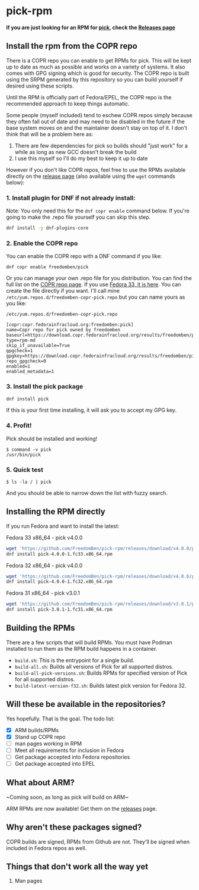 # pick-rpm

**If you are just looking for an RPM for [pick](https://github.com/mptre/pick), check the [Releases page](https://github.com/FreedomBen/pick-rpm/releases)**

## Install the rpm from the COPR repo

There is a COPR repo you can enable to get RPMs for pick.  This will be kept up to date as much as possible and works on a variety of systems.  It also comes with GPG signing which is good for security.  The COPR repo is built using the SRPM generated by this repository so you can build yourself if desired using these scripts.

Until the RPM is officially part of Fedora/EPEL, the COPR repo is the recommended approach to keep things automatic.

Some people (myself included) tend to eschew COPR repos simply because they often fall out of date and may need to be disabled in the future if the base system moves on and the maintainer doesn't stay on top of it.  I don't think that will be a problem here as:

1.  There are few dependencies for pick so builds should "just work" for a while as long as new GCC doesn't break the build
2.  I use this myself so I'll do my best to keep it up to date

However if you don't like COPR repos, feel free to use the RPMs available directly on the [release page](https://github.com/FreedomBen/pick-rpm/releases) (also available using the `wget` commands below):

### 1.  Install plugin for DNF if not already install:

Note:  You only need this for the `dnf copr enable` command below.  If you're going to make the .repo file yourself you can skip this step.

```bash
dnf install -y dnf-plugins-core
```

### 2.  Enable the COPR repo

You can enable the COPR repo with a DNF command if you like:

```
dnf copr enable freedomben/pick
```

Or you can manage your own .repo file for you distribution.  You can find the full list on the [COPR repo page](https://copr.fedorainfracloud.org/coprs/freedomben/pick/).  If you use [Fedora 33, it is here](https://copr.fedorainfracloud.org/coprs/freedomben/pick/repo/fedora-33/freedomben-pick-fedora-33.repo).  You can create the file directly if you want.  I'll call mine `/etc/yum.repos.d/freedomben-copr-pick.repo` but you can name yours as you like:

`/etc/yum.repos.d/freedomben-copr-pick.repo`
```
[copr:copr.fedorainfracloud.org:freedomben:pick]
name=Copr repo for pick owned by freedomben
baseurl=https://download.copr.fedorainfracloud.org/results/freedomben/pick/fedora-$releasever-$basearch/
type=rpm-md
skip_if_unavailable=True
gpgcheck=1
gpgkey=https://download.copr.fedorainfracloud.org/results/freedomben/pick/pubkey.gpg
repo_gpgcheck=0
enabled=1
enabled_metadata=1
```

### 3.  Install the pick package

```bash
dnf install pick
```

If this is your first time installing, it will ask you to accept my GPG key.

### 4.  Profit!

Pick should be installed and working!

```
$ command -v pick
/usr/bin/pick
```

### 5.  Quick test

```
$ ls -la / | pick
```

And you should be able to narrow down the list with fuzzy search.

## Installing the RPM directly

If you run Fedora and want to install the latest:

Fedora 33 x86_64 - pick v4.0.0

```bash
wget 'https://github.com/FreedomBen/pick-rpm/releases/download/v4.0.0/pick-4.0.0-1.fc33.x86_64.rpm'
dnf install pick-4.0.0-1.fc33.x86_64.rpm
```

Fedora 32 x86_64 - pick v4.0.0

```bash
wget 'https://github.com/FreedomBen/pick-rpm/releases/download/v4.0.0/pick-4.0.0-1.fc32.x86_64.rpm'
dnf install pick-4.0.0-1.fc32.x86_64.rpm
```

Fedora 31 x86_64 - pick v3.0.1

```bash
wget 'https://github.com/FreedomBen/pick-rpm/releases/download/v3.0.1/pick-3.0.1-1.fc31.x86_64.rpm'
dnf install pick-3.0.1-1.fc31.x86_64.rpm
```

## Building the RPMs

There are a few scripts that will build RPMs.  You must have Podman installed to run them as the RPM build happens in a container.

* `build.sh`:  This is the entrypoint for a single build.
* `build-all.sh`:  Builds all versions of Pick for all supported distros.
* `build-all-pick-versions.sh`:  Builds RPMs for specified version of Pick for all supported distros.
* `build-latest-version-f32.sh`:  Builds latest pick version for Fedora 32.

## Will these be available in the repositories?

Yes hopefully.  That is the goal.  The todo list:

- [x] ARM builds/RPMs
- [x] Stand up COPR repo
- [ ] man pages working in RPM
- [ ] Meet all requirements for inclusion in Fedora
- [ ] Get package accepted into Fedora repositories
- [ ] Get package accepted into EPEL

## What about ARM?

~Coming soon, as long as pick will build on ARM~

ARM RPMs are now available!  Get them on the [releases](https://github.com/FreedomBen/pick-rpm/releases) page.

## Why aren't these packages signed?

COPR builds are signed, RPMs from Github are not.  They'll be signed when included in Fedora repos as well.

## Things that don't work all the way yet

1.  Man pages
